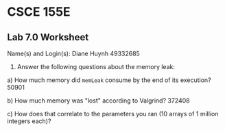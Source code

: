 
# CSCE 155E
## Lab 7.0 Worksheet

Name(s) and Login(s):
Diane Huynh 49332685


1. Answer the following questions about the memory leak:

a) How much memory did `memLeak` consume by the end of its
   execution?
50901

b) How much memory was "lost" according to Valgrind?
372408

c) How does that correlate to the parameters you ran
   (10 arrays of 1 million integers each)?
